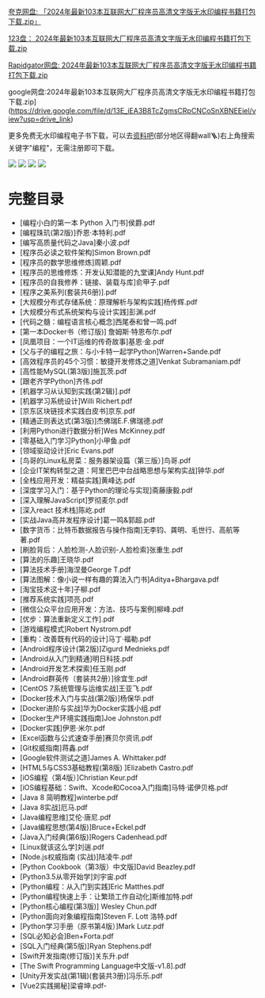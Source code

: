 [夸克网盘: 「2024年最新103本互联网大厂程序员高清文字版无水印编程书籍打包下载.zip」](https://pan.quark.cn/s/bda471d09215)

[123盘： 2024年最新103本互联网大厂程序员高清文字版无水印编程书籍打包下载.zip](https://www.123865.com/s/sn80Td-J5ot)

[Rapidgator网盘: 2024年最新103本互联网大厂程序员高清文字版无水印编程书籍打包下载.zip](https://rg.to/file/b34d0edc97c5d845c88886d6cf746eb9/2024年最新103本互联网大厂程序员高清文字版无水印编程书籍打包下载.zip.html)

google网盘:2024年最新103本互联网大厂程序员高清文字版无水印编程书籍打包下载.zip](https://drive.google.com/file/d/13E_iEA3B8TcZgmsCRpCNCoSnXBNEEiel/view?usp=drive_link)

更多免费无水印编程电子书下载，可以去[资料吧](https://ziliaoba.github.io)(部分地区得翻wall🪜)右上角搜索关键字"编程"，无需注册即可下载。


![](./2.png)
![](./Snip20241010_64.png)
![](./Snip20241010_65.png)
![](./Snip20241010_66.png)

# 完整目录
- [编程小白的第一本 Python 入门书]侯爵.pdf
- [编程珠玑(第2版)]乔恩·本特利.pdf
- [编写高质量代码之Java]秦小波.pdf
- [程序员必读之软件架构]Simon Brown.pdf
- [程序员的数学思维修炼]周颖.pdf
- [程序员的思维修炼：开发认知潜能的九堂课]Andy Hunt.pdf
- [程序员的自我修养：链接、装载与库]俞甲子.pdf
- [程序之美系列(套装共6册)].pdf
- [大规模分布式存储系统：原理解析与架构实践]杨传辉.pdf
- [大规模分布式系统架构与设计实践]彭渊.pdf
- [代码之髓：编程语言核心概念]西尾泰和曾一鸣.pdf
- [第一本Docker书（修订版)] 詹姆斯·特恩布尔.pdf
- [凤凰项目：一个IT运维的传奇故事]基恩·金.pdf
- [父与子的编程之旅：与小卡特一起学Python]Warren+Sande.pdf
- [高效程序员的45个习惯：敏捷开发修炼之道]Venkat Subramaniam.pdf
- [高性能MySQL(第3版)]施瓦茨.pdf
- [跟老齐学Python]齐伟.pdf
- [机器学习从认知到实践(第2辑)].pdf
- [机器学习系统设计]Willi Richert.pdf
- [京东区块链技术实践白皮书]京东.pdf
- [精通正则表达式(第3版)]杰佛瑞E.F.佛瑞德.pdf
- [利用Python进行数据分析]Wes McKinney.pdf
- [零基础入门学习Python]小甲鱼.pdf
- [领域驱动设计]Eric Evans.pdf
- [鸟哥的Linux私房菜：服务器架设篇（第三版）]鸟哥.pdf
- [企业IT架构转型之道：阿里巴巴中台战略思想与架构实战]钟华.pdf
- [全栈应用开发：精益实践]黄峰达.pdf
- [深度学习入门：基于Python的理论与实现]斋藤康毅.pdf
- [深入理解JavaScript]罗彻麦尔.pdf
- [深入react 技术栈]陈屹.pdf
- [实战Java高并发程序设计]葛一鸣&郭超.pdf
- [数字货币：比特币数据报告与操作指南]无李钧、龚明、毛世行、高航等著.pdf
- [刷脸背后：人脸检测-人脸识别-人脸检索]张重生.pdf
- [算法的乐趣]王晓华.pdf
- [算法技术手册]海涅曼George T.pdf
- [算法图解：像小说一样有趣的算法入门书]Aditya+Bhargava.pdf
- [淘宝技术这十年]子柳.pdf
- [推荐系统实践]项亮.pdf
- [微信公众平台应用开发：方法、技巧与案例]柳峰.pdf
- [优步：算法重新定义工作].pdf
- [游戏编程模式]Robert Nystrom.pdf
- [重构：改善既有代码的设计]马丁·福勒.pdf
- [Android程序设计(第2版)]Zigurd Mednieks.pdf
- [Android从入门到精通]明日科技.pdf
- [Android开发艺术探索]任玉刚.pdf
- [Android群英传（套装共2册）]徐宜生.pdf
- [CentOS 7系统管理与运维实战]王亚飞.pdf
- [Docker技术入门与实战(第2版)]杨保华.pdf
- [Docker进阶与实战]华为Docker实践小组.pdf
- [Docker生产环境实践指南]Joe Johnston.pdf
- [Docker实践]伊恩·米尔.pdf
- [Excel函数与公式速查手册]赛贝尔资讯.pdf
- [Git权威指南]蒋鑫.pdf
- [Google软件测试之道]James A. Whittaker.pdf
- [HTML5与CSS3基础教程(第8版) ]Elizabeth Castro.pdf
- [iOS编程（第4版）]Christian Keur.pdf
- [iOS编程基础：Swift、Xcode和Cocoa入门指南]马特·诺伊贝格.pdf
- [Java 8 简明教程]winterbe.pdf
- [Java 8实战]厄马.pdf
- [Java编程思维]艾伦·唐尼.pdf
- [Java编程思想(第4版)]Bruce+Eckel.pdf
- [Java入门经典(第6版)]Rogers Cadenhead.pdf
- [Linux就该这么学]刘遄.pdf
- [Node.js权威指南 (实战)]陆凌牛.pdf
- [Python Cookbook（第3版）中文版]David Beazley.pdf
- [Python3.5从零开始学]刘宇宙.pdf
- [Python编程：从入门到实践]Eric Matthes.pdf
- [Python编程快速上手：让繁琐工作自动化]斯维加特.pdf
- [Python核心编程(第3版)] Wesley Chun.pdf
- [Python面向对象编程指南]Steven F. Lott 洛特.pdf
- [Python学习手册（原书第4版）]Mark Lutz.pdf
- [SQL必知必会]Ben+Forta.pdf
- [SQL入门经典(第5版)]Ryan Stephens.pdf
- [Swift开发指南(修订版)]关东升.pdf
- [The Swift Programming Language中文版-v1.8].pdf
- [Unity开发实战(第1辑)(套装共3册)]冯乐乐.pdf
- [Vue2实践揭秘]梁睿坤.pdf- 
